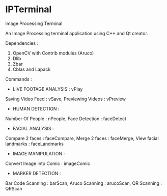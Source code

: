 # IPTerminal
Image Processing Terminal

An Image Processing terminal application using C++ and Qt creator.

Dependencies :

1. OpenCV with Contrib modules (Aruco)
2. Dlib
3. Zbar
4. Cblas and Lapack

Commands :

* LIVE FOOTAGE ANALYSIS : vPlay

Saving Video Feed : vSave,
Previewing Videos : vPreview

* HUMAN DETECTION : 

Number Of People : nPeople,
Face Detection : faceDetect

* FACIAL ANALYSIS :

Compare 2 faces : faceCompare,
Merge 2 faces : faceMerge,
View facial landmarks : faceLandmarks

* IMAGE MANIPULATION :

Convert Image into Comic : imageComic

* MARKER DETECTION : 

Bar Code Scanning : barScan,
Aruco Scanning : arucoScan,
QR Scanning : QRScan

